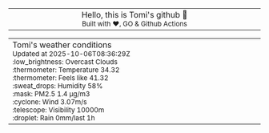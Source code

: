 
<div align="center">
<table>
<tbody>
<td align="center">
<img width="2000" height="0"><br>
Hello, this is Tomi's github 👋<br>
<sup>Built with ❤️, GO & Github Actions</sup><br>
<img width="2000" height="0">
</td>
</tbody>
</table>
</div>
<table>
<tbody>
<td align="left">
<img width="2000" height="0"><br>
Tomi's weather conditions<br>
<sup>Updated at 2025-10-06T08:36:29Z</sup><br>
<sup>:low_brightness: Overcast Clouds</sup><br>
<sup>:thermometer: Temperature 34.32 </sup><br>
<sup>:thermometer: Feels like 41.32</sup><br>
<sup>:sweat_drops: Humidity 58%</sup><br>
<sup>:mask: PM2.5 1.4 μg/m3</sup><br>
<sup>:cyclone: Wind 3.07m/s </sup><br>
<sup>:telescope: Visibility 10000m </sup><br>
<sup>:droplet: Rain 0mm/last 1h </sup><br>
<img width="2000" height="0">
</td>
<td align="left">
<img width="2000" height="0"><br>
<br>
<img width="2000" height="0">
</td>
</tbody>
</table>
</div>
    